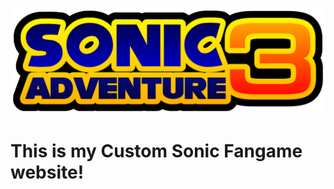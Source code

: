 ![Sonic](https://github.com/SonicFangame/SonicFangame.github.io/blob/main/Sonic%20Adventure%203%20(1).png)

# **This is my Custom Sonic Fangame website!**
